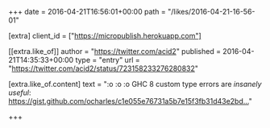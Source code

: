 +++
date = 2016-04-21T16:56:01+00:00
path = "/likes/2016-04-21-16-56-01"

[extra]
client_id = ["https://micropublish.herokuapp.com"]

[[extra.like_of]]
author = "https://twitter.com/acid2"
published = 2016-04-21T14:35:33+00:00
type = "entry"
url = "https://twitter.com/acid2/status/723158233276280832"

[extra.like_of.content]
text = ":o :o :o GHC 8 custom type errors are *insanely useful*: https://gist.github.com/ocharles/c1e055e76731a5b7e15f3fb31d43e2bd…"

+++

<a href="https://brid.gy/publish/twitter" data-synd></a>